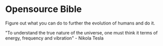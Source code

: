 # Opensource Bible

Figure out what you can do to further the evolution of humans and do it.

"To understand the true nature of the universe, one must think it terms of energy, frequency and vibration" - Nikola Tesla
